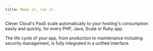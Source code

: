 ```yaml
---
title: Make it, run it.
---
```

Clever Cloud's PaaS scale automatically to your hosting's consumption easily and quickly, for every PHP, Java, Scala or Ruby app.  

The life cycle of your app, from production to maintenance including security management, is fully integrated in a unified interface.